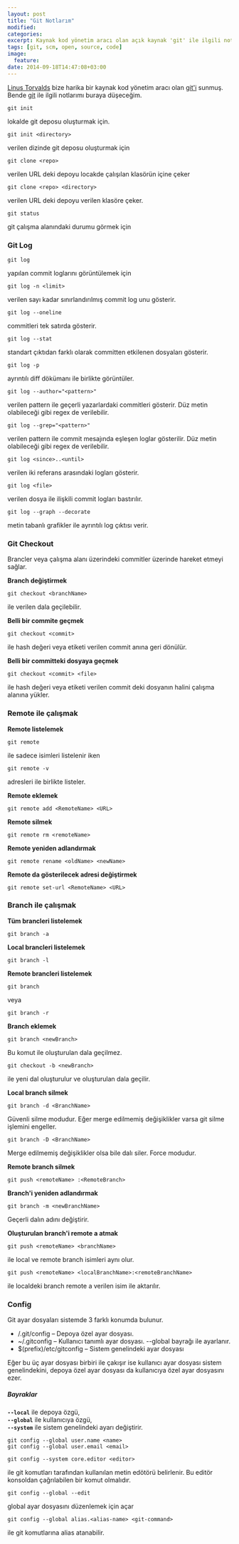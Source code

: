 ```yaml
---
layout: post
title: "Git Notlarım"
modified:
categories: 
excerpt: Kaynak kod yönetim aracı olan açık kaynak 'git' ile ilgili notlarımı paylaşıyorum.
tags: [git, scm, open, source, code]
image:
  feature:
date: 2014-09-18T14:47:08+03:00
---
```



[Linus Torvalds][linus-wikipedia] bize harika bir kaynak kod yönetim aracı olan [git'i][git] sunmuş. Bende [git][git] ile ilgili notlarımı buraya düşeceğim.


    git init
lokalde git deposu oluşturmak için.

    git init <directory>
verilen dizinde git deposu oluşturmak için
     
    git clone <repo>
verilen URL deki depoyu locakde çalışılan klasörün içine çeker

    git clone <repo> <directory>
verilen URL deki depoyu verilen klasöre çeker.
    
    git status
git çalışma alanındaki durumu görmek için


### Git Log
    git log
yapılan commit loglarını görüntülemek için   

    git log -n <limit>
verilen sayı kadar sınırlandırılmış commit log unu gösterir.   

    git log --oneline
commitleri tek satırda gösterir.
   
    git log --stat
standart çıktıdan farklı olarak committen etkilenen dosyaları gösterir.   

    git log -p
ayrıntılı diff dökümanı ile birlikte görüntüler.   

    git log --author="<pattern>"
verilen pattern ile geçerli yazarlardaki commitleri gösterir. Düz metin olabileceği gibi regex de verilebilir.

    git log --grep="<pattern>"
verilen pattern ile commit mesajında eşleşen loglar gösterilir. Düz metin olabileceği gibi regex de verilebilir.

    git log <since>..<until>
verilen iki referans arasındaki logları gösterir.  
 
    git log <file>
verilen dosya ile ilişkili commit logları bastırılır.

    git log --graph --decorate
metin tabanlı grafikler ile ayrıntılı log çıktısı verir.

### Git Checkout

Brancler veya çalışma alanı üzerindeki commitler üzerinde hareket etmeyi sağlar.  

**Branch değiştirmek**

    git checkout <branchName>
ile verilen dala geçilebilir.

**Belli bir commite geçmek**

    git checkout <commit>
ile hash değeri veya etiketi verilen commit anına geri dönülür.

**Belli  bir committeki dosyaya geçmek**

    git checkout <commit> <file>
ile hash değeri veya etiketi verilen commit deki dosyanın halini çalışma alanına yükler.





### Remote ile çalışmak

**Remote listelemek**
    
    git remote
ile sadece isimleri listelenir iken

    git remote -v
adresleri ile birlikte listeler.         

**Remote eklemek**

    git remote add <RemoteName> <URL>
    
**Remote silmek**

    git remote rm <remoteName>
    
**Remote yeniden adlandırmak**

    git remote rename <oldName> <newName>
    
**Remote da gösterilecek adresi değiştirmek**

    git remote set-url <RemoteName> <URL>
    
### Branch ile çalışmak

**Tüm brancleri listelemek**

    git branch -a

**Local brancleri listelemek**
 
    git branch -l
    
**Remote brancleri listelemek**

    git branch 
veya

    git branch -r
        
**Branch eklemek**

    git branch <newBranch>
Bu komut ile oluşturulan dala geçilmez.

    git checkout -b <newBranch>
ile yeni dal oluşturulur ve oluşturulan dala geçilir.  
  
  
   
**Local branch silmek**

    git branch -d <BranchName>
Güvenli silme modudur. Eğer merge edilmemiş değişiklikler varsa git silme işlemini engeller.

    git branch -D <BranchName>
Merge edilmemiş değişiklikler olsa bile dalı siler. Force modudur.  
  

**Remote branch silmek**

    git push <remoteName> :<RemoteBranch>

**Branch'i yeniden adlandırmak**

    git branch -m <newBranchName>
Geçerli dalın adını değiştirir.

**Oluşturulan branch'i remote a atmak**
    
    git push <remoteName> <branchName>
ile local ve remote branch isimleri aynı olur.

    git push <remoteName> <localBranchName>:<remoteBranchName>
ile localdeki branch remote a verilen isim ile aktarılır.


    
### Config 

Git ayar dosyaları sistemde 3 farklı konumda bulunur.  

* <repo>/.git/config – Depoya özel ayar dosyası.
* ~/.gitconfig – Kullanıcı tanımlı ayar dosyası. --global bayrağı ile ayarlanır.
* $(prefix)/etc/gitconfig – Sistem genelindeki ayar dosyası   
    
Eğer bu üç ayar dosyası birbiri ile çakışır ise kullanıcı ayar dosyası sistem genelindekini, depoya özel ayar dosyası da
kullanıcıya özel ayar dosyasını ezer.

##### Bayraklar
**`--local`** ile depoya özgü,  
**`--global`** ile kullanıcıya özgü,  
**`--system`** ile sistem genelindeki ayarı değiştirir.  
  

    git config --global user.name <name>
    git config --global user.email <email>


```
git config --system core.editor <editor>
```

ile git komutları tarafından kullanılan metin edötörü belirlenir. Bu editör konsoldan çağrılabilen bir komut olmalıdır.

    git config --global --edit
global ayar dosyasını düzenlemek için açar

```
git config --global alias.<alias-name> <git-command>
```
ile git komutlarına alias atanabilir.
    



    



[linus-wikipedia]: http://en.wikipedia.org/wiki/Linus_Torvalds "Linus Torvalds on wikipedia"
[git]: http://git-scm.com/ "git-scm offical website"


